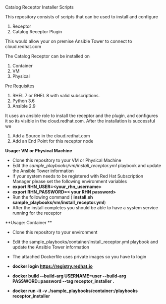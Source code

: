 Catalog Receptor Installer Scripts

This repository consists of scripts that can be used to install and configure

 1. Receptor
 2. Catalog Receptor Plugin

This would allow your on premise Ansible Tower to connect to cloud.redhat.com

The Catalog Receptor can be installed on

 1. Container
 2. VM
 3. Physical 

Pre Requisites

 1. RHEL 7 or RHEL 8 with valid subscriptions.
 2. Python 3.6
 3. Ansible 2.9

It uses an ansible role to install the receptor and the plugin, and configures it so its visible in the cloud.redhat.com. After the installation is successful we
1. Add a Source in the cloud.redhat.com
2. Add an End Point for this receptor node

**Usage: VM or Physical Machine**

 - Clone this repository to your VM or Physical Machine
 - Edit the *sample_playbooks/vm/install_receptor.yml* playbook and update the Ansible Tower information
 - If your system needs to be registered with Red Hat Subscription Manager please set the following environment variables
 -  **export RHN_USER=<your_rhn_username>**
 - **export RHN_PASSWORD=< your RHN password>**
 - Run the following command ( **install.sh sample_playbooks/vm/install_receptor.yml**)
 - After the install completes you should be able to have a system service running for the receptor

**Usage: Container **
- Clone this repository to your environment
- Edit the sample_playbooks/container/install_receptor.yml playbook and update the Ansible Tower information
- The attached Dockerfile uses private images so you have to login

-   **docker login https://registry.redhat.io**
-  **docker build --build-arg USERNAME=user --build-arg  PASSWORD=password --tag receptor_installer .**
- **docker run -it  -v ./sample_playbooks/container:/playbooks receptor_installer**
